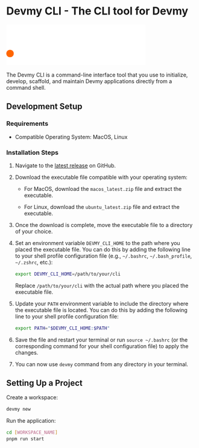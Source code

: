 # Devmy CLI - The CLI tool for Devmy

<img src="/devmy.svg" alt="Devmy CLI logo" height="108px"/>

The Devmy CLI is a command-line interface tool that you use to initialize, develop, scaffold,
and maintain Devmy applications directly from a command shell.

## Development Setup

### Requirements

- Compatible Operating System: MacOS, Linux

### Installation Steps

1. Navigate to the [latest release](https://github.com/acadevmy/devmy_cli/releases/latest) on GitHub.

2. Download the executable file compatible with your operating system:
   
   - For MacOS, download the `macos_latest.zip` file and extract the executable.
   
   - For Linux, download the `ubuntu_latest.zip` file and extract the executable.

3. Once the download is complete, move the executable file to a directory of your choice.

4. Set an environment variable `DEVMY_CLI_HOME` to the path where you placed the executable file. You can do this by adding the following line to your shell profile configuration file (e.g., `~/.bashrc`, `~/.bash_profile`, `~/.zshrc`, etc.):

   ```bash
   export DEVMY_CLI_HOME=/path/to/your/cli
   ```

   Replace `/path/to/your/cli` with the actual path where you placed the executable file.

5. Update your `PATH` environment variable to include the directory where the executable file is located. You can do this by adding the following line to your shell profile configuration file:

   ```bash
   export PATH="$DEVMY_CLI_HOME:$PATH"
   ```

6. Save the file and restart your terminal or run `source ~/.bashrc` (or the corresponding command for your shell configuration file) to apply the changes.

7. You can now use `devmy` command from any directory in your terminal.

## Setting Up a Project

Create a workspace:

```bash
devmy new
```

Run the application:

```bash
cd [WORKSPACE_NAME]
pnpm run start
```

